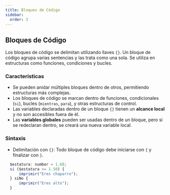 ```yaml
---
title: Bloques de Código
sidebar:
  order: 3
---
```


## Bloques de Código

Los bloques de código se delimitan utilizando llaves `{}`. Un bloque de código agrupa varias sentencias y las trata como una sola. Se utiliza en estructuras como funciones, condiciones y bucles.

### Características

- Se pueden anidar múltiples bloques dentro de otros, permitiendo estructuras más complejas.
- Los bloques de código se marcan dentro de funciones, condicionales (`si`), bucles (`mientras`, `para`), y otras estructuras de control.
- Las variables declaradas dentro de un bloque `{}` tienen un **alcance local** y no son accesibles fuera de él.
- Las **variables globales** pueden ser usadas dentro de un bloque, pero si se redeclaran dentro, se creará una nueva variable local.

### Sintaxis

- Delimitación con `{}`: Todo bloque de código debe iniciarse con `{` y finalizar con `}`.

```js
  $estatura: number = 1.60;
  si ($estatura >= 1.50) { 
      imprimir("Eres chaparro");
  } siNo {
      imprimir("Eres alto");
  }
```
